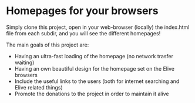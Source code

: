 # Homepages for your browsers

Simply clone this project, open in your web-browser (locally) the index.html file from each subdir, and you will see the different homepages!

The main goals of this project are:
* Having an ultra-fast loading of the homepage (no network trasfer waiting)
* Having an own beautiful design for the homepage set on the Elive browsers
* Include the useful links to the users (both for internet searching and Elive related things)
* Promote the donations to the project in order to maintain it alive
